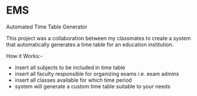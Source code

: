 # EMS
Automated Time Table Generator

This project was a collaboration between my classmates to create a system that automatically generates a time table for an education institution.

How it Works:-

- insert all subjects to be included in time table
- insert all faculty responsible for organizing exams i.e. exam admins
- insert all classes available for which time period
- system will generate a custom time table suitable to your needs
